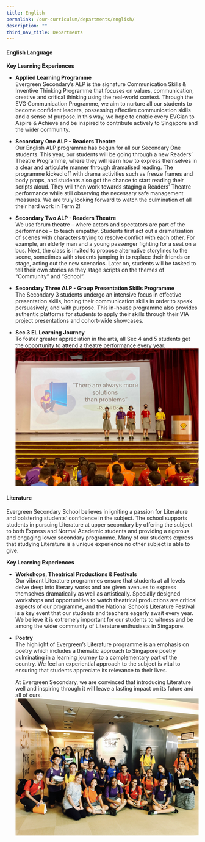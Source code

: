 ```yaml
---
title: English
permalink: /our-curriculum/departments/english/
description: ""
third_nav_title: Departments
---
```

#### **English Language**

**Key Learning Experiences**  
* **Applied Learning Programme**  
Evergreen Secondary’s ALP is the signature Communication Skills & Inventive Thinking Programme that focuses on values, communication, creative and critical thinking using the real-world context. Through the EVG Communication Programme, we aim to nurture all our students to become confident leaders, possessing effective communication skills and a sense of purpose.In this way, we hope to enable every EVGian to Aspire & Achieve and be inspired to contribute actively to Singapore and the wider community.

* **Secondary One ALP - Readers Theatre**  
Our English ALP programme has begun for all our Secondary One students. This year, our students will be going through a new Readers’ Theatre Programme, where they will learn how to express themselves in a clear and articulate manner through dramatised reading. The programme kicked off with drama activities such as freeze frames and body props, and students also got the chance to start reading their scripts aloud. They will then work towards staging a Readers’ Theatre performance while still observing the necessary safe management measures. We are truly looking forward to watch the culmination of all their hard work in Term 2!

* **Secondary Two ALP - Readers Theatre**  
We use forum theatre – where actors and spectators are part of the performance – to teach empathy. Students first act out a dramatisation of scenes with characters trying to resolve conflict with each other. For example, an elderly man and a young passenger fighting for a seat on a bus. Next, the class is invited to propose alternative storylines to the scene, sometimes with students jumping in to replace their friends on stage, acting out the new scenarios. Later on, students will be tasked to tell their own stories as they stage scripts on the themes of “Community” and “School”.

* **Secondary Three ALP - Group Presentation Skills Programme**  
The Secondary 3 students undergo an intensive focus in effective presentation skills, honing their communication skills in order to speak persuasively, and with purpose. This in-house programme also provides authentic platforms for students to apply their skills through their VIA project presentations and cohort-wide showcases.

* **Sec 3 EL Learning Journey**  
To foster greater appreciation in the arts, all Sec 4 and 5 students get the opportunity to attend a theatre performance every year.![](/images/Our%20Curriculum/Departments/English%20Department/sec%203%20alp.jpeg)


#### **Literature**

Evergreen Secondary School believes in igniting a passion for Literature and bolstering students’ confidence in the subject. The school supports students in pursuing Literature at upper secondary by offering the subject to both Express and Normal Academic students and providing a rigorous and engaging lower secondary programme. Many of our students express that studying Literature is a unique experience no other subject is able to give.

**Key Learning Experiences**  
* **Workshops, Theatrical Productions & Festivals**  
Our vibrant Literature programmes ensure that students at all levels delve deep into literary works and are given avenues to express themselves dramatically as well as artistically. Specially designed workshops and opportunities to watch theatrical productions are critical aspects of our programme, and the National Schools Literature Festival is a key event that our students and teachers eagerly await every year. We believe it is extremely important for our students to witness and be among the wider community of Literature enthusiasts in Singapore.

* **Poetry**  
The highlight of Evergreen’s Literature programme is an emphasis on poetry which includes a thematic approach to Singapore poetry culminating in a learning journey to a complementary part of the country. We feel an experiential approach to the subject is vital to ensuring that students appreciate its relevance to their lives. 

  At Evergreen Secondary, we are convinced that introducing Literature well and inspiring through it will leave a lasting impact on its future and all of ours.![](/images/Our%20Curriculum/Departments/English%20Department/shakespeare%20exhibition.jpg)